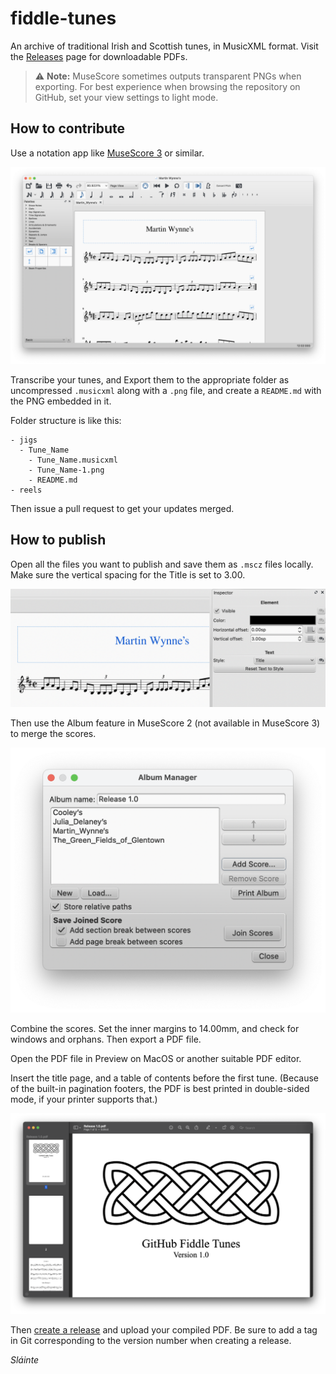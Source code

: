 # fiddle-tunes
An archive of traditional Irish and Scottish tunes, in MusicXML format. Visit the [Releases](https://github.com/lorddev/fiddle-tunes/releases) page for downloadable PDFs.

> :warning: **Note:** MuseScore sometimes outputs transparent PNGs when exporting. For best experience when browsing the repository on GitHub, set your view settings to light mode.

## How to contribute
Use a notation app like [MuseScore 3](https://musescore.org) or similar.

![Muse Score](README_images/musescore.png)

Transcribe your tunes, and Export them to the appropriate folder as uncompressed `.musicxml` along with a `.png` file, and create a `README.md` with the PNG embedded in it.

Folder structure is like this:

```
- jigs
  - Tune_Name
    - Tune_Name.musicxml
    - Tune_Name-1.png
    - README.md
- reels
```

Then issue a pull request to get your updates merged.

## How to publish

Open all the files you want to publish and save them as `.mscz` files locally. Make sure the vertical spacing for the Title is set to 3.00.

![Spacer](README_images/spacer_3.png)

Then use the Album feature in MuseScore 2 (not available in MuseScore 3) to merge the scores.

![Album](README_images/album.png)

Combine the scores. Set the inner margins to 14.00mm, and check for windows and orphans. Then export a PDF file.

Open the PDF file in Preview on MacOS or another suitable PDF editor.

Insert the title page, and a table of contents before the first tune. (Because of the built-in pagination footers, the PDF is best printed in double-sided mode, if your printer supports that.)

![Title Page](README_images/title_page.png)

Then [create a release](https://github.com/lorddev/fiddle-tunes/releases/new) and upload your compiled PDF. Be sure to add a tag in Git corresponding to the version number when creating a release.

_Sláinte_
